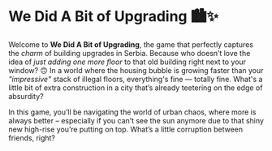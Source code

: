# We Did A Bit of Upgrading 🏙️✨

Welcome to **We Did A Bit of Upgrading**, the game that perfectly captures the *charm* of building upgrades in Serbia. Because who doesn’t love the idea of *just adding one more floor* to that old building right next to your window? 🙃 In a world where the housing bubble is growing faster than your *"impressive"* stack of illegal floors, everything's fine — totally fine. What's a little bit of extra construction in a city that’s already teetering on the edge of absurdity?

In this game, you’ll be navigating the world of urban chaos, where more is always better – especially if you can’t see the sun anymore due to that shiny new high-rise you’re putting on top. What’s a little corruption between friends, right?
